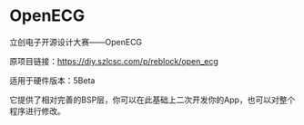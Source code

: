 # OpenECG
立创电子开源设计大赛——OpenECG

原项目链接：https://diy.szlcsc.com/p/reblock/open_ecg

适用于硬件版本：5Beta

它提供了相对完善的BSP层，你可以在此基础上二次开发你的App，也可以对整个程序进行修改。
